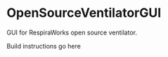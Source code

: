 # OpenSourceVentilatorGUI

GUI for RespiraWorks open source ventilator.

Build instructions go here
